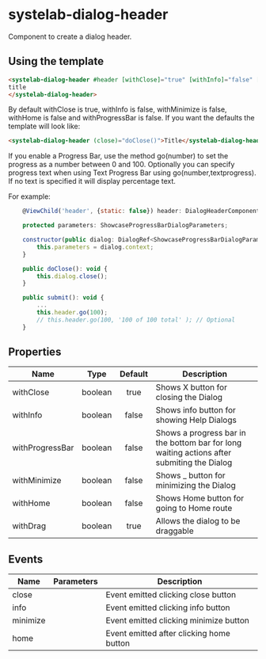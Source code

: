 # systelab-dialog-header

Component to create a dialog header.

## Using the template

```html
<systelab-dialog-header #header [withClose]="true" [withInfo]="false" [withProgressBar]="false" [withTextProgressBar]="false" [withMinimize]="false" [withHome]="false" (close)="doClose()" (info)="doInfo()" (minimize)="doMinimize()" (home)="doHome()">
title
</systelab-dialog-header>
```

By default withClose is true, withInfo is false, withMinimize is false, withHome is false and withProgressBar is false. If you want the defaults the template will look like:

```html
<systelab-dialog-header (close)="doClose()">Title</systelab-dialog-header>
```

If you enable a Progress Bar, use the method go(number) to set the progress as a number between 0 and 100.
Optionally you can specify progress text when using Text Progress Bar using go(number,textprogress). If no text is specified it will display percentage text.

For example:

```javascript
	@ViewChild('header', {static: false}) header: DialogHeaderComponent;

	protected parameters: ShowcaseProgressBarDialogParameters;

	constructor(public dialog: DialogRef<ShowcaseProgressBarDialogParameters>) {
		this.parameters = dialog.context;
	}

	public doClose(): void {
		this.dialog.close();
	}

	public submit(): void {
        ...
		this.header.go(100);
		// this.header.go(100, '100 of 100 total' ); // Optional
	}

```

## Properties

| Name | Type | Default | Description |
| ---- |:----:|:-------:| ----------- |
| withClose | boolean | true | Shows X button for closing the Dialog|
| withInfo | boolean | false | Shows info button for showing Help Dialogs|
| withProgressBar | boolean | false| Shows a progress bar in the bottom bar for long waiting actions after submiting the Dialog|
| withMinimize | boolean | false| Shows _ button for minimizing the Dialog|
| withHome | boolean | false | Shows Home button for going to Home route|
| withDrag | boolean | true | Allows the dialog to be draggable |

## Events

| Name | Parameters | Description |
| ---- |:----------:| ------------|
| close | | Event emitted clicking close button  |
| info | | Event emitted clicking info button  |
| minimize | | Event emitted clicking minimize button  |
| home | | Event emitted after clicking home button  |

